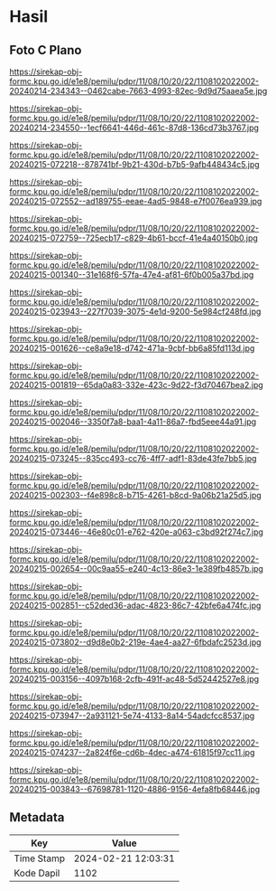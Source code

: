 # Hasil

## Foto C Plano

https://sirekap-obj-formc.kpu.go.id/e1e8/pemilu/pdpr/11/08/10/20/22/1108102022002-20240214-234343--0462cabe-7663-4993-82ec-9d9d75aaea5e.jpg

https://sirekap-obj-formc.kpu.go.id/e1e8/pemilu/pdpr/11/08/10/20/22/1108102022002-20240214-234550--1ecf6641-446d-461c-87d8-136cd73b3767.jpg

https://sirekap-obj-formc.kpu.go.id/e1e8/pemilu/pdpr/11/08/10/20/22/1108102022002-20240215-072218--878741bf-9b21-430d-b7b5-9afb448434c5.jpg

https://sirekap-obj-formc.kpu.go.id/e1e8/pemilu/pdpr/11/08/10/20/22/1108102022002-20240215-072552--ad189755-eeae-4ad5-9848-e7f0076ea939.jpg

https://sirekap-obj-formc.kpu.go.id/e1e8/pemilu/pdpr/11/08/10/20/22/1108102022002-20240215-072759--725ecb17-c829-4b61-bccf-41e4a40150b0.jpg

https://sirekap-obj-formc.kpu.go.id/e1e8/pemilu/pdpr/11/08/10/20/22/1108102022002-20240215-001340--31e168f6-57fa-47e4-af81-6f0b005a37bd.jpg

https://sirekap-obj-formc.kpu.go.id/e1e8/pemilu/pdpr/11/08/10/20/22/1108102022002-20240215-023943--227f7039-3075-4e1d-9200-5e984cf248fd.jpg

https://sirekap-obj-formc.kpu.go.id/e1e8/pemilu/pdpr/11/08/10/20/22/1108102022002-20240215-001626--ce8a9e18-d742-471a-9cbf-bb6a85fd113d.jpg

https://sirekap-obj-formc.kpu.go.id/e1e8/pemilu/pdpr/11/08/10/20/22/1108102022002-20240215-001819--65da0a83-332e-423c-9d22-f3d70467bea2.jpg

https://sirekap-obj-formc.kpu.go.id/e1e8/pemilu/pdpr/11/08/10/20/22/1108102022002-20240215-002046--3350f7a8-baa1-4a11-86a7-fbd5eee44a91.jpg

https://sirekap-obj-formc.kpu.go.id/e1e8/pemilu/pdpr/11/08/10/20/22/1108102022002-20240215-073245--835cc493-cc76-4ff7-adf1-83de43fe7bb5.jpg

https://sirekap-obj-formc.kpu.go.id/e1e8/pemilu/pdpr/11/08/10/20/22/1108102022002-20240215-002303--f4e898c8-b715-4261-b8cd-9a06b21a25d5.jpg

https://sirekap-obj-formc.kpu.go.id/e1e8/pemilu/pdpr/11/08/10/20/22/1108102022002-20240215-073446--46e80c01-e762-420e-a063-c3bd92f274c7.jpg

https://sirekap-obj-formc.kpu.go.id/e1e8/pemilu/pdpr/11/08/10/20/22/1108102022002-20240215-002654--00c9aa55-e240-4c13-86e3-1e389fb4857b.jpg

https://sirekap-obj-formc.kpu.go.id/e1e8/pemilu/pdpr/11/08/10/20/22/1108102022002-20240215-002851--c52ded36-adac-4823-86c7-42bfe6a474fc.jpg

https://sirekap-obj-formc.kpu.go.id/e1e8/pemilu/pdpr/11/08/10/20/22/1108102022002-20240215-073802--d9d8e0b2-219e-4ae4-aa27-6fbdafc2523d.jpg

https://sirekap-obj-formc.kpu.go.id/e1e8/pemilu/pdpr/11/08/10/20/22/1108102022002-20240215-003156--4097b168-2cfb-491f-ac48-5d52442527e8.jpg

https://sirekap-obj-formc.kpu.go.id/e1e8/pemilu/pdpr/11/08/10/20/22/1108102022002-20240215-073947--2a931121-5e74-4133-8a14-54adcfcc8537.jpg

https://sirekap-obj-formc.kpu.go.id/e1e8/pemilu/pdpr/11/08/10/20/22/1108102022002-20240215-074237--2a824f6e-cd6b-4dec-a474-61815f97cc11.jpg

https://sirekap-obj-formc.kpu.go.id/e1e8/pemilu/pdpr/11/08/10/20/22/1108102022002-20240215-003843--67698781-1120-4886-9156-4efa8fb68446.jpg


## Metadata

| Key        | Value               |
| ---------- | ------------------- |
| Time Stamp | 2024-02-21 12:03:31 |
| Kode Dapil | 1102                |



